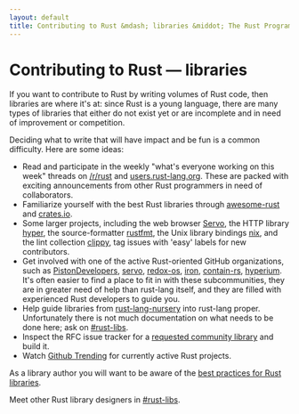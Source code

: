 ```yaml
---
layout: default
title: Contributing to Rust &mdash; libraries &middot; The Rust Programming Language
---
```


# Contributing to Rust &mdash; libraries

If you want to contribute to Rust by writing volumes of Rust code,
then libraries are where it's at: since Rust is a young language,
there are many types of libraries that either do not exist yet
or are incomplete and in need of improvement or competition.

Deciding what to write that will have impact and be fun is a common
difficulty. Here are some ideas:

* Read and participate in the weekly "what's everyone working on
  this week" threads on [/r/rust] and [users.rust-lang.org]. These are
  packed with exciting announcements from other Rust programmers in
  need of collaborators.
* Familiarize yourself with the best Rust libraries through
  [awesome-rust] and [crates.io].
* Some larger projects, including the web browser [Servo], the HTTP
  library [hyper], the source-formatter [rustfmt], the Unix library bindings
  [nix], and the lint collection [clippy], tag issues with 'easy' labels for new
  contributors.
* Get involved with one of the active Rust-oriented GitHub
  organizations, such as [PistonDevelopers], [servo], [redox-os],
  [iron], [contain-rs], [hyperium]. It's often easier to find a place
  to fit in with these subcommunities, they are in greater need of
  help than rust-lang itself, and they are filled with experienced
  Rust developers to guide you.
* Help guide libraries from [rust-lang-nursery] into rust-lang proper.
  Unfortunately there is not much documentation on what needs to be
  done here; ask on [#rust-libs].
* Inspect the RFC issue tracker for a [requested community
  library][requested] and build it.
* Watch [Github Trending][trending] for currently active Rust projects.

As a library author you will want to be aware of the [best practices
for Rust libraries][lib-prac].

Meet other Rust library designers in [#rust-libs].

<!--
TODO: Not sure #rust-libs is the place to direct people
-->

[#rust-libs]: https://client00.chat.mibbit.com/?server=irc.mozilla.org&channel=%23rust-libs
[/r/rust]: https://reddit.com/r/rust
[PistonDevelopers]: https://github.com/PistonDevelopers
[Servo]: https://github.com/servo/servo
[Servo]: https://github.com/servo/servo
[awesome-rust]: https://github.com/kud1ing/awesome-rust
[clippy]: https://github.com/Manishearth/rust-clippy
[contain-rs]: https://github.com/contain-rs
[hyper]: https://github.com/hyperium/hyper
[hyperium]: https://github.com/hyperium
[iron]: https://github.com/iron
[lib-prac]: https://pascalhertleif.de/artikel/good-practices-for-writing-rust-libraries/
[nix]: https://github.com/nix-rust/nix/
[redox-os]: https://github.com/redox-os
[requested]: https://github.com/rust-lang/rfcs/labels/A-community-library
[rust-lang-nursery]: https://github.com/rust-lang-nursery
[rustfmt]: https://github.com/rust-lang-nursery/rustfmt
[trending]: https://github.com/trending?l=rust
[users.rust-lang.org]: https://users.rust-lang.org
[crates.io]: https://crates.io
